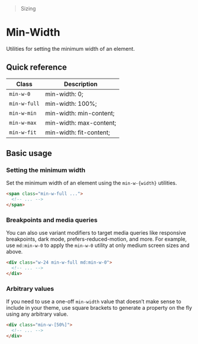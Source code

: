 > Sizing

# Min-Width
Utilities for setting the minimum width of an element.

## Quick reference

| Class          | Description                                             |
| -------------- | ------------------------------------------------------- |
| `min-w-0`      | min-width: 0;                                           |
| `min-w-full`   | min-width: 100%;                                        |
| `min-w-min`    | min-width: min-content;                                 |
| `min-w-max`    | min-width: max-content;                                 |
| `min-w-fit`    | min-width: fit-content;                                 |

## Basic usage
### Setting the minimum width
Set the minimum width of an element using the `min-w-{width}` utilities.

```html
<span class="min-w-full ...">
  <!-- ... -->
</span>
```

### Breakpoints and media queries
You can also use variant modifiers to target media queries like responsive breakpoints, dark mode, prefers-reduced-motion, and more. For example, use `md:min-w-0` to apply the `min-w-0` utility at only medium screen sizes and above.

```html
<div class="w-24 min-w-full md:min-w-0">
  <!-- ... -->
</div>
```

### Arbitrary values
If you need to use a one-off `min-width` value that doesn’t make sense to include in your theme, use square brackets to generate a property on the fly using any arbitrary value.

```html
<div class="min-w-[50%]">
  <!-- ... -->
</div>
```